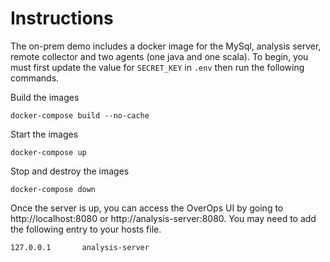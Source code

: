 # Instructions
The on-prem demo includes a docker image for the MySql, analysis server, remote collector and two agents (one java and one scala).  To begin, you must first update the value for `SECRET_KEY` in `.env` then run the following commands.

Build the images

```
docker-compose build --no-cache
```

Start the images
```
docker-compose up
```

Stop and destroy the images
```
docker-compose down
```


Once the server is up, you can access the OverOps UI by going to http://localhost:8080 or http://analysis-server:8080.  You may need to add the following entry to your hosts file.

```
127.0.0.1       analysis-server
```

